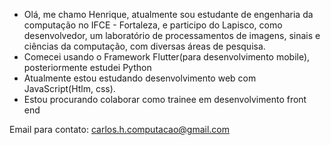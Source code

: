 - Olá, me chamo Henrique, atualmente sou estudante de engenharia da computação no IFCE - Fortaleza, e participo do Lapisco, como desenvolvedor,
  um laboratório de processamentos de imagens, sinais e ciências da computação, com diversas áreas de pesquisa.  
- Comecei usando o Framework Flutter(para desenvolvimento mobile), posteriormente estudei Python
- Atualmente estou estudando desenvolvimento web com JavaScript(Htlm, css).
- Estou procurando colaborar como trainee em desenvolvimento front end


 Email para contato: carlos.h.computacao@gmail.com

